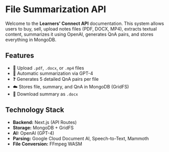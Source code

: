 # File Summarization API

Welcome to the **Learners' Connect API** documentation. This system allows users to buy, sell, upload notes files (PDF, DOCX, MP4), extracts textual content, summarizes it using OpenAI, generates QnA pairs, and stores everything in MongoDB.

## Features

- 🎯 Upload `.pdf`, `.docx`, or `.mp4` files
- 🧠 Automatic summarization via GPT-4
- ❓ Generates 5 detailed QnA pairs per file
- ☁️ Stores file, summary, and QnA in MongoDB (GridFS)
- 📝 Download summary as `.docx`

## Technology Stack

- **Backend:** Next.js (API Routes)
- **Storage:** MongoDB + GridFS
- **AI:** OpenAI (GPT-4)
- **Parsing:** Google Cloud Document AI, Speech-to-Text, Mammoth
- **File Conversion:** FFmpeg WASM
